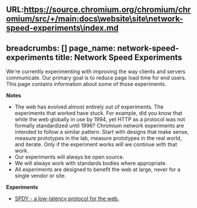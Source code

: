 URL:https://source.chromium.org/chromium/chromium/src/+/main:docs\website\site\network-speed-experiments\index.md
---
breadcrumbs: []
page_name: network-speed-experiments
title: Network Speed Experiments
---

We're currently experimenting with improving the way clients and servers
communicate. Our primary goal is to reduce page load time for end users. This
page contains information about some of those experiments.

**Notes**

*   The web has evolved almost entirely out of experiments. The
            experiments that worked have stuck. For example, did you know that
            while the web globally in use by 1994, yet HTTP as a protocol was
            not formally standardized until 1996? Chromium network experiments
            are intended to follow a similar pattern. Start with designs that
            make sense, measure prototypes in the lab, measure prototypes in the
            real world, and iterate. Only if the experiment works will we
            continue with that work.
*   Our experiments will always be open source.
*   We will always work with standards bodies where appropriate.
*   All experiments are designed to benefit the web at large, never for
            a single vendor or site.

**Experiments**

*   [SPDY - a low-latency protocol for the web.](/spdy)
